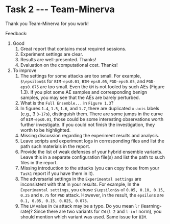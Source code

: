 # Task 2 --- Team-Minerva

Thank you Team-Minerva for you work!

Feedback:
1. Good
    1. Great report that contains most required sessions.
    2. Experiment settings are clear.
    3. Results are well-presented. Thanks!
    4. Evaluation on the computational cost. Thanks!
2. To improve
    1. The settings for some attacks are too small. For example, ``$\epsilon$``s for ``BIM-eps0.01``, ``BIM-eps0.05``, ``PGD-eps0.05``, and ``PGD-eps0.075`` are too small. Even the ``UM`` is not fooled by such AEs (Figure 1.3). If you plot some AE samples and corresponding benign samples, you may see that the AEs are barely perturbed.
    2. What is the ``Full Ensemble...`` in ``Figure 1.3``?
    3. In figures ``1.4``, ``1.5``, ``1.6``, and ``1.7``, there are duplicated ``x-axis`` labels (e.g., 3 ``3-17``s), distinguish them. There are some jumps in the curve of ``BIM-eps0.01``, those could be some interesting observations worth further investigate. If you could not finish the investigation, they worth to be highlighted.
    4. Missing discussion regarding the experiment results and analysis.
    5. Leave scripts and experiment logs in corresponding files and list the path such materials in the report.
    6. Provide the list of weak defenses of your hybrid ensemble variants. Leave this in a separate configuration file(s) and list the path to such files in the report.
    7. Missing introduction to the attacks (you can copy those from your ``Task1`` report if you have them in it). 
    8. The adversarial settings in the ``Experimental settings`` are inconsistent with that in your results. For example, In the ``Experimental settings``, you chose ``$\epsilon$``s of ``0.05, 0.10, 0.15, 0.25`` and ``0.75`` for ``PGD`` attack. However, in the result, the ``epsilon``s are ``0.1, 0.05, 0.15, 0.025, 0.075``.
    9. The ``LW`` value in ``CW`` attack may be a typo. Do you mean ``lr`` (learning-rate)? Since there are two variants for ``CW`` (``l-2`` and ``l-inf`` norm), you should mention which variant was used. Same issue for ``BIM``.